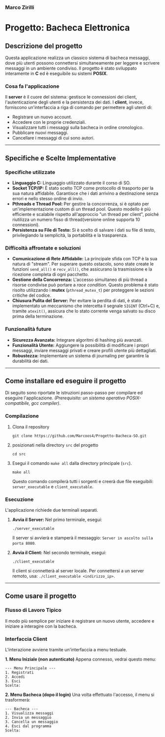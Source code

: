 ### Marco Zirilli ###

# Progetto: Bacheca Elettronica

## Descrizione del progetto

Questa applicazione realizza un classico sistema di bacheca messaggi, dove più utenti possono connettersi simultaneamente per leggere e scrivere messaggi in un ambiente condiviso. Il progetto è stato sviluppato interamente in **C** ed è eseguibile su sistemi **POSIX**.

### Cosa fa l'applicazione

Il **server** è il cuore del sistema: gestisce le connessioni dei client, l'autenticazione degli utenti e la persistenza dei dati. I **client**, invece, forniscono un'interfaccia a riga di comando per permettere agli utenti di:

-   Registrare un nuovo account.
-   Accedere con le proprie credenziali.
-   Visualizzare tutti i messaggi sulla bacheca in ordine cronologico.
-   Pubblicare nuovi messaggi.
-   Cancellare i messaggi di cui sono autori.

---

## Specifiche e Scelte Implementative

### Specifiche utilizzate

-   **Linguaggio C:** Linguaggio utilizzato durante il corso di SO.
-   **Socket TCP/IP:** È stato scelto TCP come protocollo di trasporto per la sua natura affidabile. Garantisce che i dati arrivino a destinazione senza errori e nello stesso ordine di invio.
-   **Pthreads e Thread Pool:** Per gestire la concorrenza, si è optato per un'implementazione custom di un thread pool. Questo modello è più efficiente e scalabile rispetto all'approccio "un thread per client", poiché riutilizza un numero fisso di thread(versione online supporta 10 connessioni).
-   **Persistenza su File di Testo:** Si è scelto di salvare i dati su file di testo, privilegiando la semplicità, la portabilità e la trasparenza.

### Difficoltà affrontate e soluzioni

-   **Comunicazione di Rete Affidabile:** La principale sfida con TCP è la sua natura di "stream". Per superare questo ostacolo, sono state create le funzioni `send_all()` e `recv_all()`, che assicurano la trasmissione e la ricezione completa di ogni pacchetto.
-   **Gestione della Concorrenza:** L'accesso simultaneo di più thread a risorse condivise può portare a *race condition*. Questo problema è stato risolto utilizzando i **mutex** (`pthread_mutex_t`) per proteggere le sezioni critiche del codice.
-   **Chiusura Pulita del Server:** Per evitare la perdita di dati, è stato implementato un meccanismo che intercetta il segnale `SIGINT` (Ctrl+C) e, tramite `atexit()`, assicura che lo stato corrente venga salvato su disco prima della terminazione.

### Funzionalità future

-   **Sicurezza Avanzata:** Integrare algoritmi di hashing più avanzati.
-   **Funzionalità Utente:** Aggiungere la possibilità di modificare i propri messaggi, inviare messaggi privati e creare profili utente più dettagliati.
-   **Robustezza:** Implementare un sistema di journaling per garantire la durabilità dei dati.

---

## Come installare ed eseguire il progetto

Di seguito sono riportate le istruzioni passo-passo per compilare ed eseguire l'applicazione.
*(Prerequisito: un sistema operativo POSIX-compatibile, gcc compiler)*.

### Compilazione

1.  Clona il repository 
    ```
    git clone https://github.com/Marcoos4/Progetto-Bacheca-SO.git
    ```
2. posizionati nella directory `src` del progetto
    ```
    cd src
    ```
4.  Esegui il comando `make all` dalla directory principale (`src`).
    ```
    make all
    ```
    Questo comando compilerà tutti i sorgenti e creerà due file eseguibili: `server_executable` e `client_executable`.

### Esecuzione

L'applicazione richiede due terminali separati.

1.  **Avvia il Server:**
    Nel primo terminale, esegui:
    ```
    ./server_executable
    ```
    Il server si avvierà e stamperà il messaggio: `Server in ascolto sulla porta 8080`.

2.  **Avvia il Client:**
    Nel secondo terminale, esegui:
    ```
    ./client_executable
    ```
    Il client si connetterà al server locale. Per connettersi a un server remoto, usa: `./client_executable <indirizzo_ip>`.

---

## Come usare il progetto

### Flusso di Lavoro Tipico

Il modo più semplice per iniziare è registrare un nuovo utente, accedere e iniziare a interagire con la bacheca.

### Interfaccia Client

L'interazione avviene tramite un'interfaccia a menu testuale.

**1. Menu Iniziale (non autenticato)**
Appena connesso, vedrai questo menu:
```
--- Menu Principale ---
1. Registrati
2. Accedi
3. Esci
Scelta:
```

**2. Menu Bacheca (dopo il login)**
Una volta effettuato l'accesso, il menu si trasformerà:
```
--- Bacheca ---
1. Visualizza messaggi
2. Invia un messaggio
3. Cancella un messaggio
4. Esci dal programma
Scelta:
```






